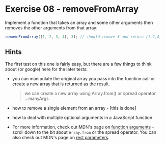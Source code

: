 # Exercise 08 - removeFromArray

Implement a function that takes an array and some other arguments then removes the other arguments from that array:

```javascript
removeFromArray([1, 2, 3, 4], 3); // should remove 3 and return [1,2,4]
```

## Hints

The first test on this one is fairly easy, but there are a few things to think about (or google) here for the later tests:

- you can manipulate the original array you pass into the function call or create a new array that is returned as the result.
    > we can create a new array using Array.from() or spread operator ...manyArgs

- how to remove a single element from an array - [this is done]
- how to deal with multiple optional arguments in a JavaScript function
- For more information, check out MDN's page on [function arguments](https://developer.mozilla.org/en-US/docs/Web/JavaScript/Reference/Functions/arguments) - scroll down to the bit about `Array.from` or the spread operator. You can also check out MDN's page on [rest parameters](https://developer.mozilla.org/en-US/docs/Web/JavaScript/Reference/Functions/rest_parameters).

